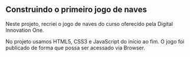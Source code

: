 ## Construindo o primeiro jogo de naves


Neste projeto, recriei o jogo de naves do curso oferecido pela Digital Innovation One.

No projeto usamos HTML5, CSS3 e JavaScript do início ao fim. O jogo foi publicado de forma que possa ser acessado via Browser.
